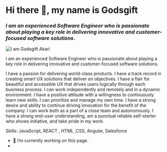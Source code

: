 # Hi there 👋, my name is Godsgift
### *I am an experienced Software Engineer who is passionate about playing a key role in delivering innovative and customer-focused software solutions*.

![I am Godsgift Akari](https://pbs.twimg.com/profile_banners/278924776/1631864230/1500x500)

I am an experienced Software Engineer who is passionate about playing a key role in delivering innovative and customer-focused software solutions.

I have a passion for delivering world-class products.
I have a track record in creating smart UX solutions that deliver on objectives.
I have a flair for beautiful and accessible UX that drives users logically through each business process.
I can work independently and remotely and in a dynamic environment.
I have a positive attitude with a willingness to continuously learn new skills.
I can prioritize and manage my own time.
I have a strong desire and ability to continue driving innovation for the benefit of the company.
I can work both as a part of a close team and autonomously.
I have a strong end-user understanding, am a punctual reliable self-starter who shows initiative, and take pride in my work.

Skills: JavaScript, REACT , HTML ,CSS, Angular, Salesforce

- 🔭 I’m currently working on this page. 
- 




